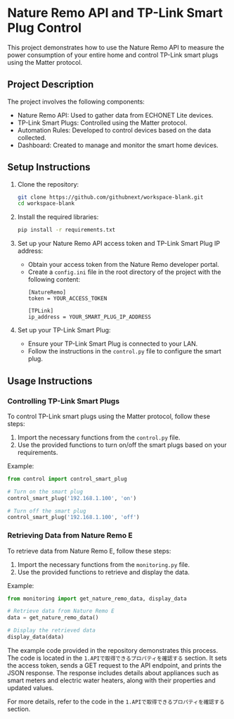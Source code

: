 # Nature Remo API and TP-Link Smart Plug Control

This project demonstrates how to use the Nature Remo API to measure the power consumption of your entire home and control TP-Link smart plugs using the Matter protocol.

## Project Description

The project involves the following components:
- Nature Remo API: Used to gather data from ECHONET Lite devices.
- TP-Link Smart Plugs: Controlled using the Matter protocol.
- Automation Rules: Developed to control devices based on the data collected.
- Dashboard: Created to manage and monitor the smart home devices.

## Setup Instructions

1. Clone the repository:
   ```sh
   git clone https://github.com/githubnext/workspace-blank.git
   cd workspace-blank
   ```

2. Install the required libraries:
   ```sh
   pip install -r requirements.txt
   ```

3. Set up your Nature Remo API access token and TP-Link Smart Plug IP address:
   - Obtain your access token from the Nature Remo developer portal.
   - Create a `config.ini` file in the root directory of the project with the following content:
     ```
     [NatureRemo]
     token = YOUR_ACCESS_TOKEN

     [TPLink]
     ip_address = YOUR_SMART_PLUG_IP_ADDRESS
     ```

4. Set up your TP-Link Smart Plug:
   - Ensure your TP-Link Smart Plug is connected to your LAN.
   - Follow the instructions in the `control.py` file to configure the smart plug.

## Usage Instructions

### Controlling TP-Link Smart Plugs

To control TP-Link smart plugs using the Matter protocol, follow these steps:

1. Import the necessary functions from the `control.py` file.
2. Use the provided functions to turn on/off the smart plugs based on your requirements.

Example:
```python
from control import control_smart_plug

# Turn on the smart plug
control_smart_plug('192.168.1.100', 'on')

# Turn off the smart plug
control_smart_plug('192.168.1.100', 'off')
```

### Retrieving Data from Nature Remo E

To retrieve data from Nature Remo E, follow these steps:

1. Import the necessary functions from the `monitoring.py` file.
2. Use the provided functions to retrieve and display the data.

Example:
```python
from monitoring import get_nature_remo_data, display_data

# Retrieve data from Nature Remo E
data = get_nature_remo_data()

# Display the retrieved data
display_data(data)
```

The example code provided in the repository demonstrates this process. The code is located in the `1.APIで取得できるプロパティを確認する` section. It sets the access token, sends a GET request to the API endpoint, and prints the JSON response. The response includes details about appliances such as smart meters and electric water heaters, along with their properties and updated values.

For more details, refer to the code in the `1.APIで取得できるプロパティを確認する` section.
